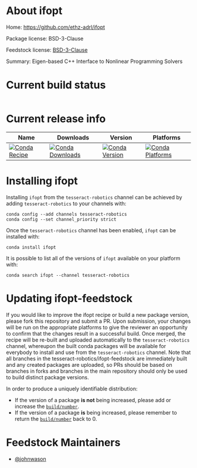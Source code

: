 About ifopt
===========

Home: https://github.com/ethz-adrl/ifopt

Package license: BSD-3-Clause

Feedstock license: [BSD-3-Clause](https://github.com/tesseract-robotics/ifopt-feedstock/blob/master/LICENSE.txt)

Summary: Eigen-based C++ Interface to Nonlinear Programming Solvers

Current build status
====================


<table>
</table>

Current release info
====================

| Name | Downloads | Version | Platforms |
| --- | --- | --- | --- |
| [![Conda Recipe](https://img.shields.io/badge/recipe-ifopt-green.svg)](https://anaconda.org/tesseract-robotics/ifopt) | [![Conda Downloads](https://img.shields.io/conda/dn/tesseract-robotics/ifopt.svg)](https://anaconda.org/tesseract-robotics/ifopt) | [![Conda Version](https://img.shields.io/conda/vn/tesseract-robotics/ifopt.svg)](https://anaconda.org/tesseract-robotics/ifopt) | [![Conda Platforms](https://img.shields.io/conda/pn/tesseract-robotics/ifopt.svg)](https://anaconda.org/tesseract-robotics/ifopt) |

Installing ifopt
================

Installing `ifopt` from the `tesseract-robotics` channel can be achieved by adding `tesseract-robotics` to your channels with:

```
conda config --add channels tesseract-robotics
conda config --set channel_priority strict
```

Once the `tesseract-robotics` channel has been enabled, `ifopt` can be installed with:

```
conda install ifopt
```

It is possible to list all of the versions of `ifopt` available on your platform with:

```
conda search ifopt --channel tesseract-robotics
```




Updating ifopt-feedstock
========================

If you would like to improve the ifopt recipe or build a new
package version, please fork this repository and submit a PR. Upon submission,
your changes will be run on the appropriate platforms to give the reviewer an
opportunity to confirm that the changes result in a successful build. Once
merged, the recipe will be re-built and uploaded automatically to the
`tesseract-robotics` channel, whereupon the built conda packages will be available for
everybody to install and use from the `tesseract-robotics` channel.
Note that all branches in the tesseract-robotics/ifopt-feedstock are
immediately built and any created packages are uploaded, so PRs should be based
on branches in forks and branches in the main repository should only be used to
build distinct package versions.

In order to produce a uniquely identifiable distribution:
 * If the version of a package **is not** being increased, please add or increase
   the [``build/number``](https://docs.conda.io/projects/conda-build/en/latest/resources/define-metadata.html#build-number-and-string).
 * If the version of a package **is** being increased, please remember to return
   the [``build/number``](https://docs.conda.io/projects/conda-build/en/latest/resources/define-metadata.html#build-number-and-string)
   back to 0.

Feedstock Maintainers
=====================

* [@johnwason](https://github.com/johnwason/)

